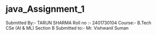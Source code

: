 # java_Assignment_1
Submitted By:- TARUN SHARMA
Roll no :- 2401730104
Course:- B.Tech CSe (AI & ML)
Section B
Submitted to:-
Mr. Vishwanil Suman
